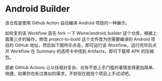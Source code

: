 # Android Builder

该仓库是使用 Github Action 自动编译 Android 项目的一种展示。

如何复刻该 Workflow
首先 fork 一下 Wsine/android_builder 这个仓库，根据上面第三步的操作，修改 project-to-build 这个文件改为你需要编译的 Android 项目的 GitHub 地址，然后如下图所示点击，即可运行该 Workflow。运行完毕后点开 Workflow 在 Summary 的选项卡中找到 Artifacts，即可下载带 APK 的压缩包。



感谢 GitHub Actions 让以往相对复杂、也有不低上手门槛的事情变得更加简单、快捷，如果你也有过类似的需求，不妨现在就找个项目上手试试吧。
